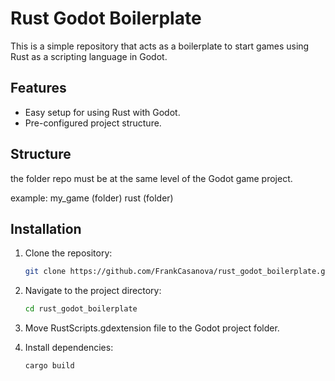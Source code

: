 # Rust Godot Boilerplate

This is a simple repository that acts as a boilerplate to start games using Rust as a scripting language in Godot.

## Features

- Easy setup for using Rust with Godot.
- Pre-configured project structure.


## Structure

the folder repo must be at the same level of the Godot game project.

example:
my_game (folder)
rust    (folder)

## Installation

1. Clone the repository:
    ```bash
    git clone https://github.com/FrankCasanova/rust_godot_boilerplate.git 
    ```
2. Navigate to the project directory:
    ```bash
    cd rust_godot_boilerplate
    ```
3. Move RustScripts.gdextension file to the Godot project folder.

4. Install dependencies:
    ```bash
    cargo build
    ```
